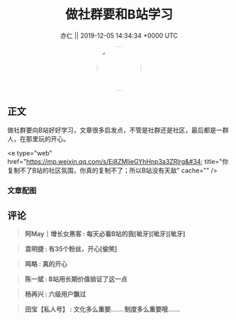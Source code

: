 <h1 align="center">做社群要和B站学习</h1>




<p align="center">
    <a>亦仁 || 2019-12-05 14:34:34 &#43;0000 UTC</a>
</p>

<div align="center">
    <img src="https://images.zsxq.com/Fn3NQqCN8nuGF86yZPXSbEsl0mb3?e=1590940799&amp;token=kIxbL07-8jAj8w1n4s9zv64FuZZNEATmlU_Vm6zD:pfbNc8W3hS0oYG_hyXXh_rHMHuc=" width="100" height="100" style="border:1px solid;border-radius:50%; color:#ffffff"/>
</div>




## 正文

<div>
做社群要向B站好好学习，文章很多启发点，不管是社群还是社区，最后都是一群人，在那里玩的开心。

&lt;e type=&#34;web&#34; href=&#34;https://mp.weixin.qq.com/s/Ej8ZMIieGYhHnp3a3ZRIrg&#34; title=&#34;你复制不了B站的社区氛围，你真的复制不了；所以B站没有天敌&#34; cache=&#34;&#34; /&gt;
</div>

### 文章配图

<div class="image" align="center">

</div>


## 评论

<div align="left">
<div>

<blockquote >
<span> <strong>阿May｜增长女黑客 : 每天必看B站的我[呲牙][呲牙][呲牙] </strong></span>
</blockquote>

<blockquote >
<span> <strong>袁明捷 : 有35个粉丝，开心[偷笑] </strong></span>
</blockquote>

<blockquote >
<span> <strong>鸣略 : 真的开心 </strong></span>
</blockquote>

<blockquote >
<span> <strong>陈一斌 : B站用长期价值验证了这一点 </strong></span>
</blockquote>

<blockquote >
<span> <strong>杨再兴 : 六级用户飘过 </strong></span>
</blockquote>

<blockquote >
<span> <strong>田宝【私人号】 : 文化多么重要…… 制度多么重要哦…… </strong></span>
</blockquote>

</div>
</div>